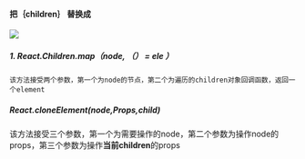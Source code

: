 #### 把｛children｝ 替换成
![](https://cdn.jsdelivr.net/gh/t122760862/blogimg@main/202210171739775.png)

##### 1. React.Children.map（node, （） = ele ）
    该方法接受两个参数，第一个为node的节点，第二个为遍历的children对象回调函数，返回一个element
#####     React.cloneElement(node,Props,child)
该方法接受三个参数，第一个为需要操作的node，第二个参数为操作node的props，第三个参数为操作**当前children**的props